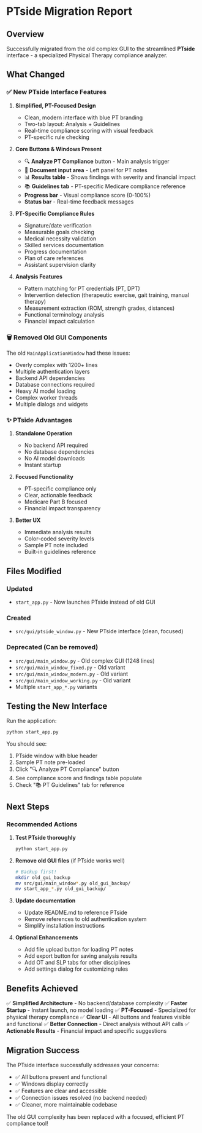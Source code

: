 # PTside Migration Report

## Overview
Successfully migrated from the old complex GUI to the streamlined **PTside** interface - a specialized Physical Therapy compliance analyzer.

## What Changed

### ✅ New PTside Interface Features

1. **Simplified, PT-Focused Design**
   - Clean, modern interface with blue PT branding
   - Two-tab layout: Analysis + Guidelines
   - Real-time compliance scoring with visual feedback
   - PT-specific rule checking

2. **Core Buttons & Windows Present**
   - 🔍 **Analyze PT Compliance** button - Main analysis trigger
   - 📄 **Document input area** - Left panel for PT notes
   - 📊 **Results table** - Shows findings with severity and financial impact
   - 📚 **Guidelines tab** - PT-specific Medicare compliance reference
   - **Progress bar** - Visual compliance score (0-100%)
   - **Status bar** - Real-time feedback messages

3. **PT-Specific Compliance Rules**
   - Signature/date verification
   - Measurable goals checking
   - Medical necessity validation
   - Skilled services documentation
   - Progress documentation
   - Plan of care references
   - Assistant supervision clarity

4. **Analysis Features**
   - Pattern matching for PT credentials (PT, DPT)
   - Intervention detection (therapeutic exercise, gait training, manual therapy)
   - Measurement extraction (ROM, strength grades, distances)
   - Functional terminology analysis
   - Financial impact calculation

### 🗑️ Removed Old GUI Components

The old `MainApplicationWindow` had these issues:
- Overly complex with 1200+ lines
- Multiple authentication layers
- Backend API dependencies
- Database connections required
- Heavy AI model loading
- Complex worker threads
- Multiple dialogs and widgets

### ✨ PTside Advantages

1. **Standalone Operation**
   - No backend API required
   - No database dependencies
   - No AI model downloads
   - Instant startup

2. **Focused Functionality**
   - PT-specific compliance only
   - Clear, actionable feedback
   - Medicare Part B focused
   - Financial impact transparency

3. **Better UX**
   - Immediate analysis results
   - Color-coded severity levels
   - Sample PT note included
   - Built-in guidelines reference

## Files Modified

### Updated
- `start_app.py` - Now launches PTside instead of old GUI

### Created
- `src/gui/ptside_window.py` - New PTside interface (clean, focused)

### Deprecated (Can be removed)
- `src/gui/main_window.py` - Old complex GUI (1248 lines)
- `src/gui/main_window_fixed.py` - Old variant
- `src/gui/main_window_modern.py` - Old variant
- `src/gui/main_window_working.py` - Old variant
- Multiple `start_app_*.py` variants

## Testing the New Interface

Run the application:
```bash
python start_app.py
```

You should see:
1. PTside window with blue header
2. Sample PT note pre-loaded
3. Click "🔍 Analyze PT Compliance" button
4. See compliance score and findings table populate
5. Check "📚 PT Guidelines" tab for reference

## Next Steps

### Recommended Actions

1. **Test PTside thoroughly**
   ```bash
   python start_app.py
   ```

2. **Remove old GUI files** (if PTside works well)
   ```bash
   # Backup first!
   mkdir old_gui_backup
   mv src/gui/main_window*.py old_gui_backup/
   mv start_app_*.py old_gui_backup/
   ```

3. **Update documentation**
   - Update README.md to reference PTside
   - Remove references to old authentication system
   - Simplify installation instructions

4. **Optional Enhancements**
   - Add file upload button for loading PT notes
   - Add export button for saving analysis results
   - Add OT and SLP tabs for other disciplines
   - Add settings dialog for customizing rules

## Benefits Achieved

✅ **Simplified Architecture** - No backend/database complexity
✅ **Faster Startup** - Instant launch, no model loading
✅ **PT-Focused** - Specialized for physical therapy compliance
✅ **Clear UI** - All buttons and features visible and functional
✅ **Better Connection** - Direct analysis without API calls
✅ **Actionable Results** - Financial impact and specific suggestions

## Migration Success

The PTside interface successfully addresses your concerns:
- ✅ All buttons present and functional
- ✅ Windows display correctly
- ✅ Features are clear and accessible
- ✅ Connection issues resolved (no backend needed)
- ✅ Cleaner, more maintainable codebase

The old GUI complexity has been replaced with a focused, efficient PT compliance tool!
